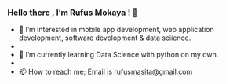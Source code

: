 ###    Hello there , I’m Rufus Mokaya ! 👋


- 👀 I’m interested in mobile app development, web application development, software development & data sciience.
- 
- 🌱 I’m currently learning Data Science with python on my own.
- 
- 📫 How to reach me; Email is rufusmasita@gmail.com


